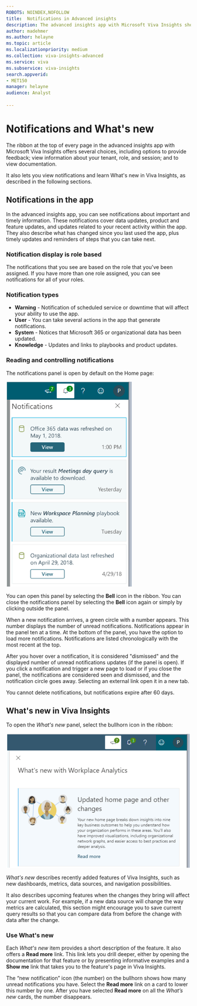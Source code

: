 ```yaml
---
ROBOTS: NOINDEX,NOFOLLOW
title:  Notifications in Advanced insights
description: The advanced insights app with Microsoft Viva Insights shows notifications about system changes, user actions, and product updates
author: madehmer
ms.author: helayne
ms.topic: article
ms.localizationpriority: medium 
ms.collection: viva-insights-advanced
ms.service: viva 
ms.subservice: viva-insights 
search.appverid: 
- MET150 
manager: helayne
audience: Analyst

---
```


# Notifications and What's new

The ribbon at the top of every page in the advanced insights app with Microsoft Viva Insights offers several choices, including options to provide feedback; view information about your tenant, role, and session; and to view documentation.

It also lets you view notifications and learn What's new in Viva Insights, as described in the following sections. 

## Notifications in the app

In the advanced insights app, you can see notifications about important and timely information. These notifications cover data updates, product and feature updates, and updates related to your recent activity within the app. They also describe what has changed since you last used the app, plus timely updates and reminders of steps that you can take next.

### Notification display is role based

The notifications that you see are based on the role that you've been assigned. If you have more than one role assigned, you can see notifications for all of your roles. 

### Notification types

* **Warning** - Notification of scheduled service or downtime that will affect your ability to use the app.  
* **User** - You can take several actions in the app that generate notifications.  
* **System** - Notices that Microsoft 365 or organizational data has been updated.
* **Knowledge** - Updates and links to playbooks and product updates.

### Reading and controlling notifications

The notifications panel is open by default on the Home page:

![Notifications panel.](../images/wpa/use/notifs-panel_4.png)

You can open this panel by selecting the **Bell** icon in the ribbon. You can close the notifications panel by selecting the **Bell** icon again or simply by clicking outside the panel.

When a new notification arrives, a green circle with a number appears. This number displays the number of unread notifications. Notifications appear in the panel ten at a time. At the bottom of the panel, you have the option to load more notifications. Notifications are listed chronologically with the most recent at the top.

After you hover over a notification, it is considered "dismissed" and the displayed number of unread notifications updates (if the panel is open). If you click a notification and trigger a new page to load or if you close the panel, the notifications are considered seen and dismissed, and the notification circle goes away. Selecting an external link open it in a new tab.

You cannot delete notifications, but notifications expire after 60 days.

## What's new in Viva Insights

To open the _What's new_ panel, select the bullhorn icon in the ribbon: 

![What's new in Viva Insights.](../images/wpa/use/whats-new-wpa.png)

_What's new_ describes recently added features of Viva Insights, such as new dashboards, metrics, data sources, and navigation possibilities. 

It also describes upcoming features when the changes they bring will affect your current work. For example, if a new data source will change the way metrics are calculated, this section might encourage you to save current query results so that you can compare data from before the change with data after the change.  

### Use What's new 

Each _What's new_ item provides a short description of the feature. It also offers a **Read more** link. This link lets you drill deeper, either by opening the documentation for that feature or by presenting informative examples and a **Show me** link that takes you to the feature's page in Viva Insights.

The “new notification” icon (the number) on the bullhorn shows how many unread notifications you have. Select the **Read more** link on a card to lower this number by one. After you have selected **Read more** on all the _What’s new_ cards, the number disappears.  
